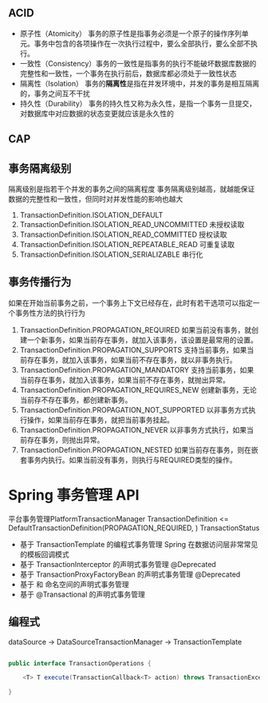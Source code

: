 ## ACID
*	原子性（Atomicity）	 事务的原子性是指事务必须是一个原子的操作序列单元。事务中包含的各项操作在一次执行过程中，要么全部执行，要么全部不执行。
*	一致性（Consistency）事务的一致性是指事务的执行不能破坏数据库数据的完整性和一致性，一个事务在执行前后，数据库都必须处于一致性状态
*	隔离性（Isolation）	 事务的**隔离性**是指在并发环境中，并发的事务是相互隔离的，事务之间互不干扰
*	持久性（Durability）	 事务的持久性又称为永久性，是指一个事务一旦提交，对数据库中对应数据的状态变更就应该是永久性的

## CAP

## 事务隔离级别
隔离级别是指若干个并发的事务之间的隔离程度
事务隔离级别越高，就越能保证数据的完整性和一致性，但同时对并发性能的影响也越大

1.   TransactionDefinition.ISOLATION_DEFAULT
2.   TransactionDefinition.ISOLATION_READ_UNCOMMITTED	未授权读取
3.   TransactionDefinition.ISOLATION_READ_COMMITTED		授权读取
4.   TransactionDefinition.ISOLATION_REPEATABLE_READ	可重复读取
5.   TransactionDefinition.ISOLATION_SERIALIZABLE		串行化

## 事务传播行为
如果在开始当前事务之前，一个事务上下文已经存在，此时有若干选项可以指定一个事务性方法的执行行为

1.   TransactionDefinition.PROPAGATION_REQUIRED			如果当前没有事务，就创建一个新事务，如果当前存在事务，就加入该事务，该设置是最常用的设置。
2.   TransactionDefinition.PROPAGATION_SUPPORTS			支持当前事务，如果当前存在事务，就加入该事务，如果当前不存在事务，就以非事务执行。
3.   TransactionDefinition.PROPAGATION_MANDATORY		支持当前事务，如果当前存在事务，就加入该事务，如果当前不存在事务，就抛出异常。
4.   TransactionDefinition.PROPAGATION_REQUIRES_NEW		创建新事务，无论当前存不存在事务，都创建新事务。
5.   TransactionDefinition.PROPAGATION_NOT_SUPPORTED	以非事务方式执行操作，如果当前存在事务，就把当前事务挂起。
6.   TransactionDefinition.PROPAGATION_NEVER			以非事务方式执行，如果当前存在事务，则抛出异常。
7.   TransactionDefinition.PROPAGATION_NESTED 			如果当前存在事务，则在嵌套事务内执行。如果当前没有事务，则执行与REQUIRED类型的操作。


# Spring 事务管理 API

平台事务管理PlatformTransactionManager
TransactionDefinition <= DefaultTransactionDefinition(PROPAGATION_REQUIRED, )
TransactionStatus

*	基于 TransactionTemplate 的编程式事务管理 Spring 在数据访问层非常常见的模板回调模式
*	基于 TransactionInterceptor 的声明式事务管理  @Deprecated
*	基于 TransactionProxyFactoryBean 的声明式事务管理  @Deprecated
*	基于 <tx> 和 <aop>  命名空间的声明式事务管理
*	基于 @Transactional 的声明式事务管理

## 编程式

dataSource -> DataSourceTransactionManager -> TransactionTemplate

```java

public interface TransactionOperations {

	<T> T execute(TransactionCallback<T> action) throws TransactionException;

}

```

